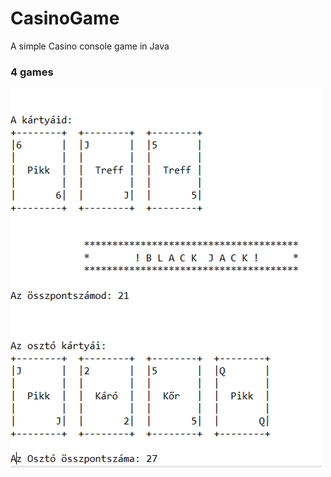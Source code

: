 # CasinoGame

A simple Casino console game in Java

### 4 games

![This is an image](screenshot.png)
